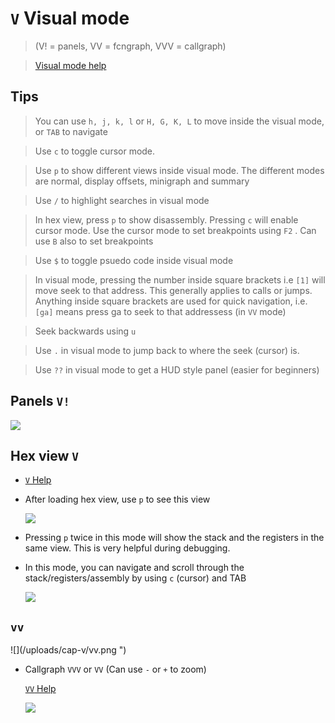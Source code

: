 <!-- V -->

#  `V` Visual mode

> (V! = panels, VV = fcngraph, VVV = callgraph) 

> [Visual mode help](/options/capv/visual-mode) 


## Tips
  > You can use `h, j, k, l` or `H, G, K, L` to move inside the visual mode, or `TAB` to navigate

  > Use `c` to toggle cursor mode.

  > Use `p` to show different views inside visual mode. The different modes are normal, display offsets, minigraph and summary

  > Use `/` to highlight searches in visual mode

  > In hex view, press `p` to show disassembly. Pressing `c` will enable cursor mode. Use the cursor mode to set breakpoints using `F2` . Can use `B` also to set breakpoints

  > Use `$` to toggle psuedo code inside visual mode

  > In visual mode, pressing the number inside square brackets i.e `[1]` will move seek to that address. This generally applies to calls or jumps. Anything inside square brackets are used for quick navigation, i.e. `[ga]` means press ga to seek to that addressess (in `VV` mode)

  > Seek backwards using `u`

  > Use `.` in visual mode to jump back to where the seek (cursor) is.

  > Use `??` in visual mode to get a HUD style panel (easier for beginners)


## Panels `V!`

  ![](/uploads/cap-v/panels.png)

## Hex view `V`

  - [ `V` Help](/options/capv/visual-mode) 

  - After loading hex view, use `p` to see this view

    ![](/uploads/cap-v/hex-view.png) 

  - Pressing `p` twice in this mode will show the stack and the registers in the same view. This is very helpful during debugging.
  - In this mode, you can navigate and scroll through the stack/registers/assembly by using `c` (cursor) and TAB

    ![](/uploads/cap-v/hex-view-cap-p) 

## `vv`

  ![](/uploads/cap-v/vv.png ") 

- Callgraph `VVV` or `VV` (Can use `-` or `+` to zoom)

   [ `VV` Help](/options/capv/visual-mode) 

  ![](/uploads/cap-v/cap-vvv-png.png) 
